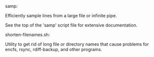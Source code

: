 samp:

Efficiently sample lines from a large file or infinite pipe. 

See the top of the 'samp' script file for extensive documentation.

shorten-filenames.sh:

Utility to get rid of long file or directory names that cause problems for encfs, rsync, rdiff-backup, and other programs.